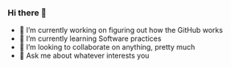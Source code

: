 ### Hi there 👋

- 🔭 I’m currently working on figuring out how the GitHub works
- 🌱 I’m currently learning Software practices
- 👯 I’m looking to collaborate on anything, pretty much
- 💬 Ask me about whatever interests you



